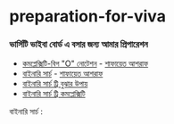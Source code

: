 # preparation-for-viva
### ভার্সিটি ভাইবা বোর্ড এ বসার জন্য আমার প্রিপারেশন

* [কমপ্লেক্সিটি-বিগ "O" নোটেশন](http://www.shafaetsplanet.com/planetcoding/?p=1313)  - [শাফায়েত আশরাফ](https://bd.linkedin.com/in/shafaetcsedu)
* [বাইনারি সার্চ](https://docs.google.com/viewer?a=v&pid=sites&srcid=ZGVmYXVsdGRvbWFpbnxkaXB1Y3NlZGl1fGd4OjYwOGU0MmUzNDQzNzBjZGY)  - [শাফায়েত আশরাফ](https://au.linkedin.com/in/tamimshahriar)
* [বাইনারি সার্চ ট্রি বুঝার উপায়](https://www.geeksforgeeks.org/binary-search-tree-data-structure/)  
* [বাইনারি সার্চ ট্রি কমপ্লেক্সিটি ](https://www.geeksforgeeks.org/complexity-analysis-of-binary-search/)  


বাইনারি সার্চ :  
